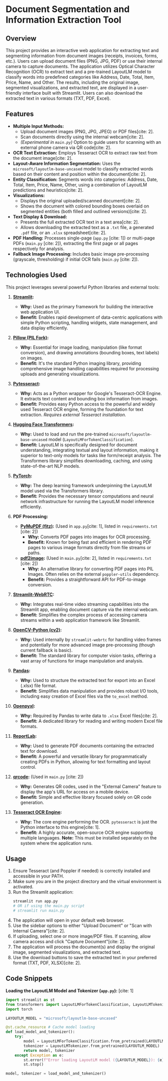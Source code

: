 # Document Segmentation and Information Extraction Tool

## Overview

This project provides an interactive web application for extracting text and segmenting information from document images (receipts, invoices, forms, etc.). Users can upload document files (PNG, JPG, PDF) or use their internal camera to capture documents. The application utilizes Optical Character Recognition (OCR) to extract text and a pre-trained LayoutLM model to classify words into predefined categories like Address, Date, Total, Item, Price, Name, and Other. The results, including the original image, segmented visualizations, and extracted text, are displayed in a user-friendly interface built with Streamlit. Users can also download the extracted text in various formats (TXT, PDF, Excel).

## Features

* **Multiple Input Methods:**
    * Upload document images (PNG, JPG, JPEG) or PDF files[cite: 2].
    * Scan documents directly using the internal webcam[cite: 2].
    * *(Experimental in `main.py`)* Option to guide users for scanning with an external phone camera via QR code[cite: 2].
* **OCR Text Extraction:** Employs Tesseract OCR to extract raw text from the document image[cite: 2].
* **Layout-Aware Information Segmentation:** Uses the `microsoft/layoutlm-base-uncased` model to classify extracted words based on their content and position within the document[cite: 2].
* **Entity Classification:** Segments words into categories: Address, Date, Total, Item, Price, Name, Other, using a combination of LayoutLM predictions and heuristics[cite: 2].
* **Visualizations:**
    * Displays the original uploaded/scanned document[cite: 2].
    * Shows the document with colored bounding boxes overlaid on segmented entities (both filled and outlined versions)[cite: 2].
* **Text Display & Download:**
    * Presents the full extracted OCR text in a text area[cite: 2].
    * Allows downloading the extracted text as a `.txt` file, a generated `.pdf` file, or an `.xlsx` spreadsheet[cite: 2].
* **PDF Handling:** Processes single-page (`app.py` [cite: 1]) or multi-page PDFs (`main.py` [cite: 2]), extracting the first page or all pages respectively for analysis.
* **Fallback Image Processing:** Includes basic image pre-processing (grayscale, thresholding) if initial OCR fails (`main.py` [cite: 2]).

## Technologies Used

This project leverages several powerful Python libraries and external tools:

1.  **[Streamlit](https://streamlit.io/):**
    * **Why:** Used as the primary framework for building the interactive web application UI.
    * **Benefit:** Enables rapid development of data-centric applications with simple Python scripting, handling widgets, state management, and data display efficiently.

2.  **[Pillow (PIL Fork)](https://python-pillow.org/):**
    * **Why:** Essential for image loading, manipulation (like format conversion), and drawing annotations (bounding boxes, text labels) on images.
    * **Benefit:** It's the standard Python imaging library, providing comprehensive image handling capabilities required for processing uploads and generating visualizations.

3.  **[Pytesseract](https://github.com/madmaze/pytesseract):**
    * **Why:** Acts as a Python wrapper for Google's Tesseract-OCR Engine. It extracts text content and bounding box information from images.
    * **Benefit:** Provides easy Python access to the powerful and widely used Tesseract OCR engine, forming the foundation for text extraction. *Requires external Tesseract installation.*

4.  **[Hugging Face Transformers](https://huggingface.co/docs/transformers/index):**
    * **Why:** Used to load and run the pre-trained `microsoft/layoutlm-base-uncased` model (`LayoutLMForTokenClassification`).
    * **Benefit:** LayoutLM is specifically designed for document understanding, integrating textual and layout information, making it superior to text-only models for tasks like form/receipt analysis. The Transformers library simplifies downloading, caching, and using state-of-the-art NLP models.

5.  **[PyTorch](https://pytorch.org/):**
    * **Why:** The deep learning framework underpinning the LayoutLM model used via the Transformers library.
    * **Benefit:** Provides the necessary tensor computations and neural network infrastructure for running the LayoutLM model inference efficiently.

6.  **PDF Processing:**
    * **[PyMuPDF (fitz)](https://github.com/pymupdf/PyMuPDF):** (Used in `app.py`[cite: 1], listed in `requirements.txt` [cite: 2])
        * **Why:** Converts PDF pages into images for OCR processing.
        * **Benefit:** Known for being fast and efficient in rendering PDF pages to various image formats directly from file streams or paths.
    * **[pdf2image](https://github.com/Belval/pdf2image):** (Used in `main.py`[cite: 2], listed in `requirements.txt` [cite: 2])
        * **Why:** An alternative library for converting PDF pages into PIL Images. Often relies on the external `poppler-utils` dependency.
        * **Benefit:** Provides a straightforward API for PDF-to-image conversion.

7.  **[Streamlit-WebRTC](https://github.com/whitphx/streamlit-webrtc):**
    * **Why:** Integrates real-time video streaming capabilities into the Streamlit app, enabling document capture via the internal webcam.
    * **Benefit:** Simplifies the complex process of accessing camera streams within a web application framework like Streamlit.

8.  **[OpenCV-Python (cv2)](https://pypi.org/project/opencv-python/):**
    * **Why:** Used internally by `streamlit-webrtc` for handling video frames and potentially for more advanced image pre-processing (though current fallback is basic).
    * **Benefit:** The standard library for computer vision tasks, offering a vast array of functions for image manipulation and analysis.

9.  **[Pandas](https://pandas.pydata.org/):**
    * **Why:** Used to structure the extracted text for export into an Excel (.xlsx) file format.
    * **Benefit:** Simplifies data manipulation and provides robust I/O tools, including easy creation of Excel files via the `to_excel` method.

10. **[Openpyxl](https://openpyxl.readthedocs.io/en/stable/):**
    * **Why:** Required by Pandas to write data to `.xlsx` Excel files[cite: 2].
    * **Benefit:** A dedicated library for reading and writing modern Excel file formats.

11. **[ReportLab](https://www.reportlab.com/opensource/):**
    * **Why:** Used to generate PDF documents containing the extracted text for download.
    * **Benefit:** A powerful and versatile library for programmatically creating PDFs in Python, allowing for text formatting and layout control.

12. **[qrcode](https://github.com/lincolnloop/python-qrcode):** (Used in `main.py` [cite: 2])
    * **Why:** Generates QR codes, used in the "External Camera" feature to display the app's URL for access on a mobile device.
    * **Benefit:** Simple and effective library focused solely on QR code generation.

13. **[Tesseract OCR Engine](https://github.com/tesseract-ocr/tesseract):**
    * **Why:** The core engine performing the OCR. `pytesseract` is just the Python interface to this engine[cite: 1].
    * **Benefit:** A highly accurate, open-source OCR engine supporting multiple languages. **Note:** This must be installed separately on the system where the application runs.

## Usage

1.  Ensure Tesseract (and Poppler if needed) is correctly installed and accessible in your PATH.
2.  Make sure you are in the project directory and the virtual environment is activated.
3.  Run the Streamlit application:
    ```bash
    streamlit run app.py
    # OR if using the main.py script
    # streamlit run main.py
    ```
4.  The application will open in your default web browser.
5.  Use the sidebar options to either "Upload Document" or "Scan with Internal Camera"[cite: 2].
6.  If uploading, select one or more image/PDF files. If scanning, allow camera access and click "Capture Document"[cite: 2].
7.  The application will process the document(s) and display the original image, segmented visualizations, and extracted text.
8.  Use the download buttons to save the extracted text in your preferred format (TXT, PDF, XLSX)[cite: 2].

## Code Snippets

**Loading the LayoutLM Model and Tokenizer (`app.py`):** [cite: 1]
```python
import streamlit as st
from transformers import LayoutLMForTokenClassification, LayoutLMTokenizer
import torch

LAYOUTLM_MODEL = "microsoft/layoutlm-base-uncased"

@st.cache_resource # Cache model loading
def load_model_and_tokenizer():
    try:
        model = LayoutLMForTokenClassification.from_pretrained(LAYOUTLM_MODEL)
        tokenizer = LayoutLMTokenizer.from_pretrained(LAYOUTLM_MODEL)
        return model, tokenizer
    except Exception as e:
        st.error(f"Error loading LayoutLM model ({LAYOUTLM_MODEL}): {e}")
        st.stop()

model, tokenizer = load_model_and_tokenizer()
